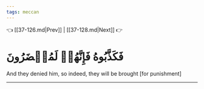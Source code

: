 ```yaml
---
tags: meccan
---
```


👈 [[37-126.md|Prev]] | [[37-128.md|Next]] 👉

# فَكَذَّبُوهُ فَإِنَّهُمۡ لَمُحۡضَرُونَ

And they denied him, so indeed, they will be brought [for punishment]

---

